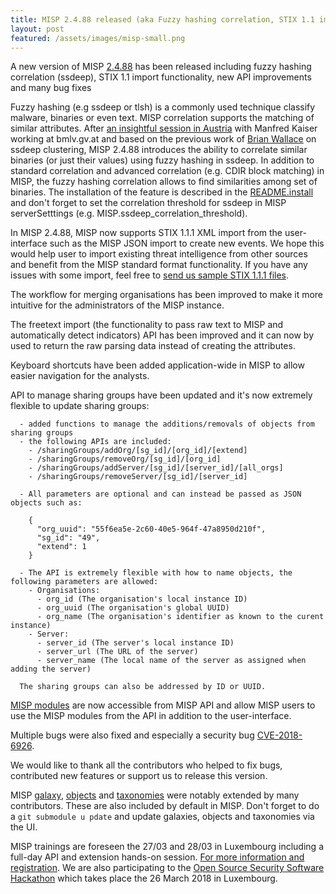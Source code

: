 ```yaml
---
title: MISP 2.4.88 released (aka Fuzzy hashing correlation, STIX 1.1 import and many API improvements)
layout: post
featured: /assets/images/misp-small.png
---
```


A new version of MISP [2.4.88](https://github.com/MISP/MISP/tree/v2.4.88) has been released including fuzzy hashing correlation (ssdeep), STIX 1.1 import functionality, new API improvements and many bug fixes

Fuzzy hashing (e.g ssdeep or tlsh) is a commonly used technique classify malware, binaries or even text. MISP correlation supports the matching of similar attributes. After [an insightful session in Austria](https://www.brz.gv.at/BRZ_News/besser_vernetzt_besser_geschuetzt.html) with Manfred Kaiser working at bmlv.gv.at and based on the previous work of [Brian Wallace](https://github.com/bwall) on ssdeep clustering, MISP 2.4.88 introduces the ability to correlate similar binaries (or just their values) using fuzzy hashing in ssdeep. In addition to standard correlation and advanced correlation (e.g. CDIR block matching) in MISP, the fuzzy hashing correlation allows to find similarities among set of binaries. The installation of the feature is described in the [README.install](https://github.com/MISP/MISP/blob/2.4/INSTALL/INSTALL.ubuntu1604.txt#L316) and don't forget to set the correlation threshold for ssdeep in MISP serverSetttings (e.g. MISP.ssdeep_correlation_threshold).

In MISP 2.4.88, MISP now supports STIX 1.1.1 XML import from the user-interface such as the MISP JSON import to create new events. We hope this would help user to import existing threat intelligence from other sources and benefit from the MISP standard format functionality. If you have any issues with some import, feel free to [send us sample STIX 1.1.1 files](https://www.misp-project.org/who/#contact).

The workflow for merging organisations has been improved to make it more intuitive for the administrators of the MISP instance.

The freetext import (the functionality to pass raw text to MISP and automatically detect indicators) API has been improved and it can now by used to return the raw parsing data instead of creating the attributes.

Keyboard shortcuts have been added application-wide in MISP to allow easier navigation for the analysts.

API to manage sharing groups have been updated and it's now extremely flexible to update sharing groups:

~~~
  - added functions to manage the additions/removals of objects from sharing groups
  - the following APIs are included:
    - /sharingGroups/addOrg/[sg_id]/[org_id]/[extend]
    - /sharingGroups/removeOrg/[sg_id]/[org_id]
    - /sharingGroups/addServer/[sg_id]/[server_id]/[all_orgs]
    - /sharingGroups/removeServer/[sg_id]/[server_id]

  - All parameters are optional and can instead be passed as JSON objects such as:

    {
      "org_uuid": "55f6ea5e-2c60-40e5-964f-47a8950d210f",
      "sg_id": "49",
      "extend": 1
    }

  - The API is extremely flexible with how to name objects, the following parameters are allowed:
    - Organisations:
      - org_id (The organisation's local instance ID)
      - org_uuid (The organisation's global UUID)
      - org_name (The organisation's identifier as known to the curent instance)
    - Server:
      - server_id (The server's local instance ID)
      - server_url (The URL of the server)
      - server_name (The local name of the server as assigned when adding the server)

  The sharing groups can also be addressed by ID or UUID.
~~~

[MISP modules](https://github.com/MISP/misp-modules) are now accessible from MISP API and allow MISP users to use the MISP modules from the API in addition to the user-interface.

Multiple bugs were also fixed and especially a security bug [CVE-2018-6926](https://cve.circl.lu/cve/CVE-2018-6926).

We would like to thank all the contributors who helped to fix bugs, contributed new features or support us to release this version.

MISP [galaxy](/galaxy.pdf), [objects](/objects.pdf) and [taxonomies](/taxonomies.pdf) were notably extended by many contributors. These are also included by default in MISP. Don't forget to do a `git submodule u
pdate` and update galaxies, objects and taxonomies via the UI.

MISP trainings are foreseen the 27/03 and 28/03 in Luxembourg including a full-day API and extension hands-on session. [For more information and registration](https://www.circl.lu/services/misp-training-materials/). We are also participating to the [Open Source Security Software Hackathon](https://hackathon.hack.lu/) which takes place the 26 March 2018 in Luxembourg.
